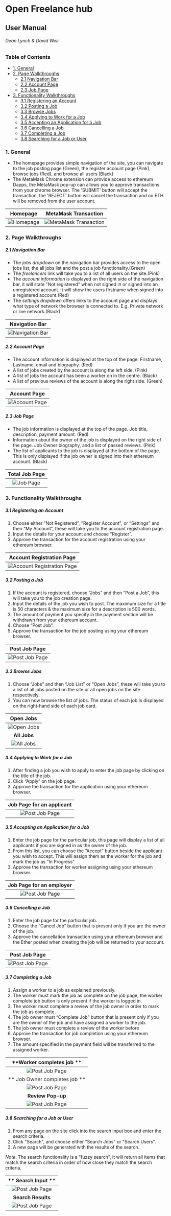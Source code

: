 # Open Freelance hub
## User Manual
###### Dean Lynch & David Weir

### Table of Contents
* [1. General](#1-general)
* [2. Page Walkthroughs](#2-page-walkthroughs)
    * [2.1 Navigation Bar](#21-navigation-bar)
    * [2.2 Account Page](#22-account-page)
    * [2.3 Job Page](#23-job-page)
* [3. Functionality Walkthroughs](#3-functionality-walkthroughs)
    * [3.1 Registering an Account](#31-registering-an-account)
    * [3.2 Posting a Job](#32-posting-a-job)
    * [3.3 Browse Jobs](#33-browse-jobs)
    * [3.4 Applying to Work for a Job](#34-applying-to-work-for-a-job)
    * [3.5 Accepting an Application for a Job](#35-accepting-an-application-for-a-job)
    * [3.6 Cancelling a Job](#36-cancelling-a-job)
    * [3.7 Completing a Job](#37-completing-a-job)
    * [3.8 Searching for a Job or User](#38-searching-for-a-job-or-user)

### 1. General

* The homepage provides simple navigation of the site, you can navigate to the job posting page (Green), the register account page (Pink), browse jobs (Red), and browse all users (Black)
* The MetaMask Chrome extension can provide access to ethereum Dapps, the MetaMask pop-up can allows you to approve transactions from your chrome browser. The 'SUBMIT' button will accept the transaction, the 'REJECT' button will cancel the transaction and no ETH will be removed from the user account.

| **Homepage**        |**MetaMask Transaction**|
| :-------------: | :-------------: |
| ![Homepage](images/homepage.png)    |![MetaMask Transaction](images/metamask.png)|

### 2. Page Walkthroughs

##### 2.1 Navigation Bar

* The _jobs dropdown_ on the navigation bar provides access to the open jobs list, the all jobs list and the post a job functionality.(Green)
* The _freelancers_ link will take you to a list of all users on the site.(Pink)
* The _account information_ is displayed on the right side of the navigation bar, it will state "Not registered" when not signed in or signed into an unregistered account. It will show the users firstname when signed into a registered account.(Red)
* The _settings dropdown_ offers links to the account page and displays what type of network the browser is connected to. E.g. Private network or live network.(Black)

| **Navigation Bar**        |
| :-------------: |
| ![Navigation Bar](images/navbar.png)    |

##### 2.2 Account Page

* The account information is displayed at the top of the page. Firstname, Lastname, email and biography. (Red)
* A list of jobs created by the account is along the left side. (Pink)
* A list of jobs the account has been a worker on in the centre. (Black)
* A list of previous reviews of the account is along the right side. (Green)

| **Account Page**        |
| :-------------: |
| ![Account Page](images/accountPage.png)    |

##### 2.3 Job Page

* The job information is displayed at the top of the page. Job title, description, payment amount. (Red)
* Information about the owner of the job is displayed on the right side of the page. Job Owner biography, and a list of passed reviews. (Pink)
* The list of applicants to the job is displayed at the bottom of the page. This is only displayed if the job owner is signed into their ethereum account. (Black)

| **Total Job Page**        |
| :-------------: |
| ![Job Page](images/jobPage.png)    |

### 3. Functionality Walkthroughs

##### 3.1 Registering an Account

1. Choose either “Not Registered”, "Register Account", or “Settings” and then “My Account”, these will take you to the account registration page.
2.  Input the details for your account and choose “Register”.
3. Approve the transaction for the account registration using your ethereum browser.

| **Account Registration Page**        |
| :-------------: |
| ![Account Registration Page](images/registerPage.png)    |

##### 3.2 Posting a Job

1. If the account is registered, choose “Jobs” and then “Post a Job”, this will take you to the job creation page.
2. Input the details of the job you wish to post. The maximum size for a title is 50 characters & the maximum size for a description is 500 words.
3. The amount of payment you specify in the payment section will be withdrawn from your ethereum account.
4. Choose “Post Job”.
5. Approve the transaction for the job posting using your ethereum browser.

| **Post Job Page**        |
| :-------------: |
| ![Post Job Page](images/postJobPage.png)    |

##### 3.3 Browse Jobs

1. Choose “Jobs” and then “Job List” or “Open Jobs”, these will take you to a list of all jobs posted on the site or all open jobs on the site respectively.
2. You can now browse the list of jobs. The status of each job is displayed on the right-hand side of each job card.

| **Open Jobs**        |
| :-------------: |
| ![Open Jobs](images/openJobs.png)    |
| **All Jobs** |
| ![All Jobs](images/jobList.png) |

##### 3.4 Applying to Work for a Job

1. After finding a job you wish to apply to enter the job page by clicking on the title of the job.
2. Click “Apply” on the job page.
3. Approve the transaction for the application using your ethereum browser.

| **Job Page for an applicant**        |
| :-------------: |
| ![Post Job Page](images/applyToJob.png)    |

##### 3.5 Accepting an Application for a Job

1. Enter the job page for the particular job, this page will display a list of all applicants if you are signed in as the owner of the job.
2. From this list, you can choose the “Accept” button beside the applicant you wish to accept. This will assign them as the worker for the job and mark the job as “In Progress”
3. Approve the transaction for worker assigning using your ethereum browser.

| **Job Page for an employer**        |
| :-------------: |
| ![Post Job Page](images/jobOwnerJobPage.png)    |

##### 3.6 Cancelling a Job

1. Enter the job page for the particular job.
2. Choose the “Cancel Job” button that is present only if you are the owner of the job.
3. Approve the cancellation transaction using your ethereum browser and the Ether posted when creating the job will be returned to your account.

| **Post Job Page**        |
| :-------------: |
| ![Post Job Page](images/cancel.png)    |

##### 3.7 Completing a Job
1. Assign a worker to a job as explained previously.
2. The worker must mark the job as complete on the job page, the worker complete job button is only present if the worker is logged in.
3. The worker must complete a review of the job owner in order to mark the job as complete.
4. The job owner must “Complete Job” button that is present only if you are the owner of the job and have assigned a worker to the job.
5. The job owner must complete a review of the worker before
6. Approve the transaction for job completion using your ethereum browser.
7. The amount specified in the payment field will be transferred to the assigned worker.

| **Worker completes job **        |
| :-------------: |
| ![Post Job Page](images/workerAcceptedJob.png)    |
| ** Job Owner completes job ** |
| ![Post Job Page](images/jobOwnerAcceptedWorker.png) |
| **Review Pop-up** |
| ![Post Job Page](images/reviewPopup.png) |

##### 3.8 Searching for a Job or User
1. From any page on the site click into the search input box and enter the search criteria.
2. Click "Search", and choose either "Search Jobs" or "Search Users".
3. A new page will be generated with the results of the search.

_Note_: The search functionality is a "fuzzy search", it will return all items that match the search criteria in order of how close they match the search criteria.

| ** Search Input **        |
| :-------------: |
| ![Post Job Page](images/searchInput.png)    |
|**Search Results** |
| ![Post Job Page](images/searchResult.png) |
